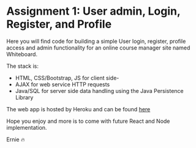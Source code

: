 # Assignment 1: User admin, Login, Register, and Profile
Here you will find code for building a simple User login, register, profile access and admin
functionality for an online course manager site named Whiteboard.

The stack is:
- HTML, CSS/Bootstrap, JS for client side-
- AJAX for web service HTTP requests
- Java/SQL for server side data handling using the Java Persistence Library

The web app is hosted by Heroku and can be found
[here](https://eh-cs4550-summer2-2018.herokuapp.com/jquery/register/register.template.client.html)

Hope you enjoy and more is to come with future React and Node implementation.

Ernie :fire:
